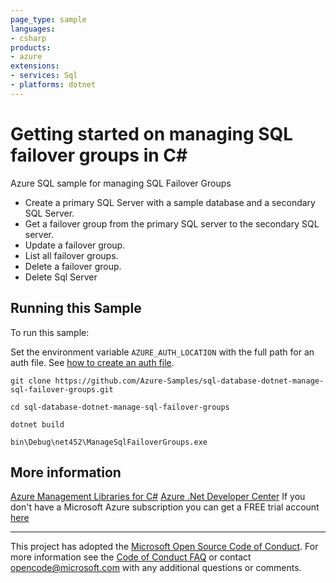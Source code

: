```yaml
---
page_type: sample
languages:
- csharp
products:
- azure
extensions:
- services: Sql
- platforms: dotnet
---
```


# Getting started on managing SQL failover groups in C# #

 Azure SQL sample for managing SQL Failover Groups
  - Create a primary SQL Server with a sample database and a secondary SQL Server.
  - Get a failover group from the primary SQL server to the secondary SQL server.
  - Update a failover group.
  - List all failover groups.
  - Delete a failover group.
  - Delete Sql Server


## Running this Sample ##

To run this sample:

Set the environment variable `AZURE_AUTH_LOCATION` with the full path for an auth file. See [how to create an auth file](https://github.com/Azure/azure-libraries-for-net/blob/master/AUTH.md).

    git clone https://github.com/Azure-Samples/sql-database-dotnet-manage-sql-failover-groups.git

    cd sql-database-dotnet-manage-sql-failover-groups

    dotnet build

    bin\Debug\net452\ManageSqlFailoverGroups.exe

## More information ##

[Azure Management Libraries for C#](https://github.com/Azure/azure-sdk-for-net/tree/Fluent)
[Azure .Net Developer Center](https://azure.microsoft.com/en-us/develop/net/)
If you don't have a Microsoft Azure subscription you can get a FREE trial account [here](http://go.microsoft.com/fwlink/?LinkId=330212)

---

This project has adopted the [Microsoft Open Source Code of Conduct](https://opensource.microsoft.com/codeofconduct/). For more information see the [Code of Conduct FAQ](https://opensource.microsoft.com/codeofconduct/faq/) or contact [opencode@microsoft.com](mailto:opencode@microsoft.com) with any additional questions or comments.